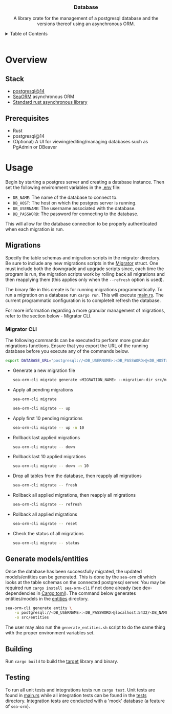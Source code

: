 <div align="center">
    <h3 align="center">Database</h3>
    <p align="center">
        A library crate for the management of a postgresql database and the versions thereof using an asynchronous ORM.
    </p>
</div>

<!-- TABLE OF CONTENTS -->
<details>
    <summary>Table of Contents</summary>
    <ol>
        <li><a href="#overview">Overview</a></li>
        <ol>
          <li><a href="#stack">Stack</a></li>
          <li><a href="#prerequisites">Prerequisites</a></li>
        </ol>
        <li><a href="#usage">Usage</a></li>
        <ol>
          <li><a href="#migrations">Migrations</a></li>
          <ol><li><a href="#cli">Migrator CLI</a></li></ol>
          <li><a href="#codegen">Generate models/entities</a></li>
          <li><a href="#building">Building</a></li>
          <li><a href="#testing">Testing</a></li>
        </ol>
    </ol>
</details>
<br />

<!-- OVERVIEW -->
# Overview

<!-- STACK -->
## Stack
* [postgresql@14](https://www.postgresql.org/)
* [SeaORM](https://www.sea-ql.org/SeaORM/) asynchronous ORM
* [Standard rust asynchronous library](https://docs.rs/async-std/latest/async_std/)

<!-- PREREQUISITES -->
## Prerequisites
* Rust
* postgresql@14
* (Optional) A UI for viewing/editing/managing databases such as PgAdmin or DBeaver

<!-- USAGE -->
# Usage
Begin by starting a postgres server and creating a database instance. Then set the following environment variables in the [.env](.env) file:
* `DB_NAME`: The name of the database to connect to.
* `DB_HOST`: The host on which the postgres server is running.
* `DB_USERNAME`: The username associated with the database.
* `DB_PASSWORD`: The password for connecting to the database.

This will allow for the database connection to be properly authenticated when each migration is run.

<!-- MIGRATIONS -->
## Migrations
Specify the table schemas and migration scripts in the migrator directory. Be sure to include any new migrations scripts in the [Migrator](src/migrator/mod.rs) struct. One must include both the downgrade and upgrade scripts since, each time the program is run, the migration scripts work by rolling back all migrations and then reapplying them (this applies only when the `--refresh` option is used).

The binary file in this create is for running migrations programmatically. To run a migration on a database run `cargo run`. This will execute [main.rs](src/main.rs). The current programmatic configuration is to completelt refresh the database.

For more information regarding a more granular management of migrations, refer to the section below - Migrator CLI.

<!-- CLI -->
### Migrator CLI
The following commands can be executed to perform more granular migrations functions. Ensure that you export the URL of the running database before you execute any of the commands below.
```sh
export DATABASE_URL="postgresql://<DB_USERNAME>:<DB_PASSWORD>@<DB_HOST>:5432/<DB_NAME>"
```

- Generate a new migration file
  ```sh
  sea-orm-cli migrate generate <MIGRATION_NAME> --migration-dir src/migrator
  ```
- Apply all pending migrations
  ```sh
  sea-orm-cli migrate
  ```
  ```sh
  sea-orm-cli migrate -- up
  ```
- Apply first 10 pending migrations
  ```sh
  sea-orm-cli migrate -- up -n 10
  ```
- Rollback last applied migrations
  ```sh
  sea-orm-cli migrate -- down
  ```
- Rollback last 10 applied migrations
  ```sh
  sea-orm-cli migrate -- down -n 10
  ```
- Drop all tables from the database, then reapply all migrations
  ```sh
  sea-orm-cli migrate -- fresh
  ```
- Rollback all applied migrations, then reapply all migrations
  ```sh
  sea-orm-cli migrate -- refresh
  ```
- Rollback all applied migrations
  ```sh
  sea-orm-cli migrate -- reset
  ```
- Check the status of all migrations
  ```sh
  sea-orm-cli migrate -- status
  ```

<!-- CODEGEN -->
## Generate models/entities
Once the database has been successfully migrated, the updated models/entities can be generated. This is done by the `sea-orm` cli which looks at the table schemas on the connected postgresql server. You may be required run `cargo install sea-orm-cli` if not done already (see dev-dependencies in [Cargo.toml](Cargo.toml)). The command below generates entities/models in the [entities](src/entities) directory.
```sh
sea-orm-cli generate entity \
    -u postgresql://<DB_USERNAME>:<DB_PASSWORD>@localhost:5432/<DB_NAME> \
    -o src/entities
```
The user may also run the `generate_entities.sh` script to do the same thing with the proper environment variables set.

<!-- BUILDING -->
## Building
Run `cargo build` to build the [target](target) library and binary.

<!-- TESTING -->
## Testing
To run all unit tests and integrations tests run `cargo test`. Unit tests are found in [main.rs](src/main.rs) while all integration tests can be found in the [tests](tests) directory. Integration tests are conducted with a 'mock' database (a feature of `sea-orm`).